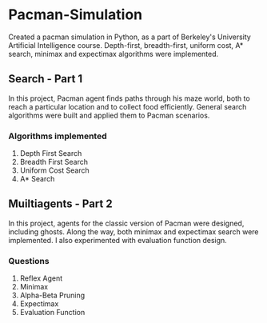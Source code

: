 # Pacman-Simulation
Created a pacman simulation in Python, as a part of Berkeley's University Artificial Intelligence course. Depth-first, breadth-first, uniform cost, A* search, minimax and expectimax algorithms were implemented.

## Search - Part 1
In this project, Pacman agent finds paths through his maze world, both to reach a particular location and to collect food efficiently. General search algorithms were built and applied them to Pacman scenarios.

### Algorithms implemented
1. Depth First Search
2. Breadth First Search
3. Uniform Cost Search
4. A* Search

## Muiltiagents - Part 2
In this project, agents for the classic version of Pacman were designed, including ghosts. Along the way, both minimax and expectimax search were implemented. I also experimented with evaluation function design.

### Questions
1. Reflex Agent
2. Minimax
3. Alpha-Beta Pruning
4. Expectimax
5. Evaluation Function

